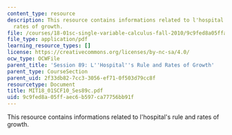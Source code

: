 ```yaml
---
content_type: resource
description: This resource contains informations related to l'hospital's rule and
  rates of growth.
file: /courses/18-01sc-single-variable-calculus-fall-2010/9c9fed8a05ffaec6b597ca77756bb91f_MIT18_01SCF10_Ses89c.pdf
file_type: application/pdf
learning_resource_types: []
license: https://creativecommons.org/licenses/by-nc-sa/4.0/
ocw_type: OCWFile
parent_title: 'Session 89: L''Hospital''s Rule and Rates of Growth'
parent_type: CourseSection
parent_uid: 2f33db82-7cc3-3056-ef71-0f503d79cc8f
resourcetype: Document
title: MIT18_01SCF10_Ses89c.pdf
uid: 9c9fed8a-05ff-aec6-b597-ca77756bb91f
---
```

This resource contains informations related to l'hospital's rule and rates of growth.